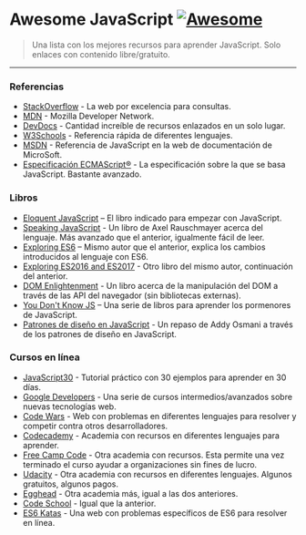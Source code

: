 # Awesome JavaScript [![Awesome](https://cdn.rawgit.com/sindresorhus/awesome/d7305f38d29fed78fa85652e3a63e154dd8e8829/media/badge.svg)](https://github.com/sindresorhus/awesome)

> Una lista con los mejores recursos para aprender JavaScript. Solo enlaces con contenido libre/gratuito.

---

### Referencias

- [StackOverflow](https://stackoverflow.com/) - La web por excelencia para consultas.
- [MDN](https://developer.mozilla.org/docs/Web/JavaScript/Reference) - Mozilla Developer Network.
- [DevDocs](http://devdocs.io/javascript) - Cantidad increíble de recursos enlazados en un solo lugar.
- [W3Schools](https://www.w3schools.com/) - Referencia rápida de diferentes lenguajes.
- [MSDN](https://docs.microsoft.com/en-us/scripting/javascript/javascript-language-reference) - Referencia de JavaScript en la web de documentación de MicroSoft.
- [Especificación ECMAScript®](http://ecma-international.org/publications/standards/Ecma-262.htm) - La especificación sobre la que se basa JavaScript. Bastante avanzado.

### Libros

- [Eloquent JavaScript](http://eloquentjavascript.net) – El libro indicado para empezar con JavaScript.
- [Speaking JavaScript](http://speakingjs.com) - Un libro de Axel Rauschmayer acerca del lenguaje. Más avanzado que el anterior, igualmente fácil de leer.
- [Exploring ES6](http://exploringjs.com/es6.html) – Mismo autor que el anterior, explica los cambios introducidos al lenguaje con ES6.
- [Exploring ES2016 and ES2017](http://exploringjs.com/es2016-es2017.html) - Otro libro del mismo autor, continuación del anterior.
- [DOM Enlightenment](http://domenlightenment.com) - Un libro acerca de la manipulación del DOM a través de las API del navegador (sin bibliotecas externas).
- [You Don't Know JS](https://github.com/getify/You-Dont-Know-JS) – Una serie de libros para aprender los pormenores de JavaScript.
- [Patrones de diseño en JavaScript](http://addyosmani.com/resources/essentialjsdesignpatterns/book/) - Un repaso de Addy Osmani a través de los patrones de diseño en JavaScript.

### Cursos en línea
- [JavaScript30](http://www.javascript30.com/) - Tutorial práctico con 30 ejemplos para aprender en 30 días.
- [Google Developers](https://developers.google.com/training/web/) - Una serie de cursos intermedios/avanzados sobre nuevas tecnologías web.
- [Code Wars](https://www.codewars.com/) - Web con problemas en diferentes lenguajes para resolver y competir contra otros desarrolladores.
- [Codecademy](https://www.codecademy.com/) - Academia con recursos en diferentes lenguajes para aprender.
- [Free Camp Code](https://www.freecodecamp.com) - Otra academia con recursos. Esta permite una vez terminado el curso ayudar a organizaciones sin fines de lucro.
- [Udacity](https://www.udacity.com/) - Otra academia con recursos en diferentes lenguajes. Algunos gratuitos, algunos pagos.
- [Egghead](https://egghead.io/) - Otra academia más, igual a las dos anteriores.
- [Code School](https://www.codeschool.com/) - Igual que la anterior.
- [ES6 Katas](http://es6katas.org/) - Una web con problemas específicos de ES6 para resolver en línea.